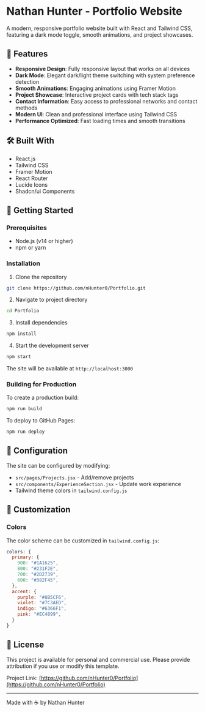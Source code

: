 # Nathan Hunter - Portfolio Website

A modern, responsive portfolio website built with React and Tailwind CSS, featuring a dark mode toggle, smooth animations, and project showcases.

## 🌟 Features

- **Responsive Design**: Fully responsive layout that works on all devices
- **Dark Mode**: Elegant dark/light theme switching with system preference detection
- **Smooth Animations**: Engaging animations using Framer Motion
- **Project Showcase**: Interactive project cards with tech stack tags
- **Contact Information**: Easy access to professional networks and contact methods
- **Modern UI**: Clean and professional interface using Tailwind CSS
- **Performance Optimized**: Fast loading times and smooth transitions

## 🛠️ Built With

- React.js
- Tailwind CSS
- Framer Motion
- React Router
- Lucide Icons
- Shadcn/ui Components

## 🚀 Getting Started

### Prerequisites

- Node.js (v14 or higher)
- npm or yarn

### Installation

1. Clone the repository
```bash
git clone https://github.com/nHunter0/Portfolio.git
```

2. Navigate to project directory
```bash
cd Portfolio
```

3. Install dependencies
```bash
npm install
```

4. Start the development server
```bash
npm start
```

The site will be available at `http://localhost:3000`

### Building for Production

To create a production build:
```bash
npm run build
```

To deploy to GitHub Pages:
```bash
npm run deploy
```

## 🔧 Configuration

The site can be configured by modifying:
- `src/pages/Projects.jsx` - Add/remove projects
- `src/components/ExperienceSection.jsx` - Update work experience
- Tailwind theme colors in `tailwind.config.js`

## 🎨 Customization

### Colors
The color scheme can be customized in `tailwind.config.js`:
```javascript
colors: {
  primary: {
    900: "#1A1625",
    800: "#231F2E",
    700: "#2D2739",
    600: "#382F45",
  },
  accent: {
    purple: "#8B5CF6",
    violet: "#7C3AED",
    indigo: "#6366F1",
    pink: "#EC4899",
  }
}
```

## 📄 License

This project is available for personal and commercial use. Please provide attribution if you use or modify this template.

Project Link: [https://github.com/nHunter0/Portfolio](https://github.com/nHunter0/Portfolio)

---

Made with ☕ by Nathan Hunter
